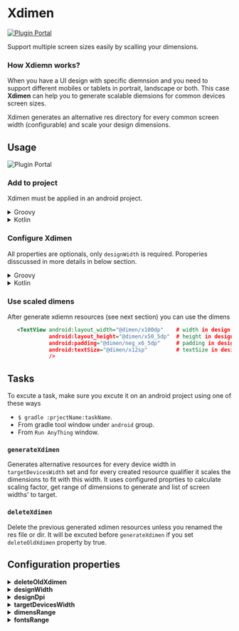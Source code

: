 # Xdimen 
[![Plugin Portal](https://img.shields.io/gradle-plugin-portal/v/io.github.islamkhsh.xdimen?color=gradle&logo=gradle)](https://plugins.gradle.org/plugin/io.github.islamkhsh.xdimen)

Support multiple screen sizes easily by scalling your dimensions.
### 

### How Xdiemn works?
When you have a UI design with specific diemnsion and you need to support different mobiles or tablets in portrait, landscape or both. This case **Xdimen** can help you to generate scalable diemsions for common devices screen sizes.
 

Xdimen generates an alternative res directory for every common screen width (configurable) and scale your design dimensions.

## Usage
![Plugin Portal](https://img.shields.io/gradle-plugin-portal/v/io.github.islamkhsh.xdimen?color=gradle&logo=gradle&label=Latest%20version)

 
### Add to project
 Xdimen must be applied in an android project.

<details>
<summary>Groovy</summary> 
  
````groovy
  plugins {
    id 'io.github.islamkhsh.xdimen' version "$latest_version"   
    // agp plugin
  } 
````
</details>

<details>
<summary>Kotlin</summary> 
  
````kotlin
  plugins {                         
    id("io.github.islamkhsh.xdimen") version "$latest_version"  
    // agp plugin
  }
````
</details>

### Configure Xdimen
All properties are optionals, only `designWidth` is required. 
Poroperies disscussed in more details in below section.

<details>
<summary>Groovy</summary> 
  
````groovy
  xdimen {
    deleteOldXdimen = true
    designWidth = 411 // required
    designDpi = mdpi()
    targetDevicesWidth = [360, 375, 411]
    dimensRange {
        minDimen = -10
        maxDimen = 600
        step = 0.5d
    }
    fontsRange {
        minDimen = 10
        maxDimen = 60
        step = 1.0d
    }
}
````
</details>

<details>
<summary>Kotlin</summary> 
  
````kotlin
  xdimen {
    deleteOldXdimen.set(true)
    designWidth.set(411) // required
    designDpi.set(mdpi())
    targetDevicesWidth.set(phonePortrait)
    dimensRange {
        minDimen.set(-10)
        maxDimen.set(500)
        step.set(0.5)
    }
    fontsRange {
        minDimen.set(10)
        maxDimen.set(60)
        step.set(1.0)
    }
}
````
</details> 

### Use scaled dimens
After generate xdiemn resources (see next section) you can use the dimens 
```xml
   <TextView android:layout_width="@dimen/x100dp"    # width in design is 100dp
             android:layout_height="@dimen/x50_5dp"  # height in design is 50.5dp
             android:padding="@dimen/neg_x6_5dp"     # padding in design is -6.5dp
             android:textSize="@dimen/x12sp"         # textSize in design is 12sp
             />
```

## Tasks
To excute a task, make sure you excute it on an android project using one of these ways
- `$ gradle :prjectName:taskName`.
- From gradle tool window under `android` group.
- From `Run AnyThing` window.

### `generateXdimen`
Generates alternative resources for every device width in `targetDevicesWidth` set and for every created resource qualifier it scales the dimensions to fit with this width. It uses configured proprties to calculate scaling factor, get range of dimensions to generate and list of screen widths' to target.

### `deleteXdimen` 
Delete the previous generated xdimen resources unless you renamed the res file or dir. It will be excuted before `generateXdimen` if you set `deleteOldXdimen` property by true.

## Configuration properties

<details>
<summary><b>deleteOldXdimen</b></summary>  
  
By setting it when you excute `generateXdimen` task `deleteXdimen` will be excuted first to delete all previous generated xdimen resources and thier dirs if directory contains only `xdiemn.xml` file. 

> If you renamed the `xdimen.xml` file or its directory for any reason, this file won't be deleted. 
  
> Default value: **true**.
</details>

<details>
<summary><b>designWidth</b></summary>  
  
The value of screen width of your design in `dp` unit. It will be used with `designDpi` to calculate the relativeDesignWidth (width realtive to main denisity `mdpi`) an then calculate a scaling factor for every screen sidth in `targetDevicesWidth`.
  
> If your design is in `px` set its width in this proprty and set `designDpi` to be `mdpi` as in mdpi 1px = 1dp.
  
> No default value because it's reuired and must be configured.
</details>

<details>
<summary><b>designDpi</b></summary>  
  
The design screen density (dot per inch) [see more](https://developer.android.com/training/multiscreen/screendensities). This will be used to with `designWidth` to calculate the relativeDesignWidth.
  
> Default value is: **mdpi**
  
> Predefined densities: for every density in [common densities](https://developer.android.com/training/multiscreen/screendensities#TaskProvideAltBmp) there's a mthod with its name ( `ldpi()`, `mdpi()`, `hdpi()`, ... etc), Also there's a method to set custom density `dpi(value)`.
</details>

<details>
<summary><b>targetDevicesWidth</b></summary>  
  
The width of screens of devices which you target. For every width in this list an alternative resource will be generated with scalled dimens.
  
  ex: if list is [350, 400] then 
  ```
  ...
 -> values
    - xdimen.xml
 -> values-w350dp
    - xdimen.xml
 -> values-w400dp
    - xdimen.xml
  ...
```
  And this means that all devices with 
  - screen width < 350 will use dimens in `values/xdimen.xml`.
  - 350dp <= screen width < 400 will use dimens in `values-w350dp/xdimen.xml`.
  - screen width >= 400 will use dimens in `values-w400dp/xdimen.xml`.
  
> You can use predefined set as it's , add or remove from it or provide your own set.
  
> Default value is: **[designWidth]** set of designWidth provided value.
  
> Predefined sets for common devices: 
  - `phonePortrait`: common phones in portrait orientation.
  - `phoneLandscape`: common phones in portrait orientation.
  - `tabletPortrait`: common tablets in portrait orientation.
  - `tabletLandscape`: common tablets in portrait orientation.
  ###
  - `phoneDevices`: common phones in portrait and landscape.
  - `tabletDevices`: common tablets in portrait and landscape.
  - `allDevices`: common phones and tablets in both portrait and landscape.
  ###
  - `devicesInPortrait`: common phones and tablets in portrait.
  - `devicesInLandscape`: common phones and tablets in landscape.
  
 These lists collected from many sources: [Wikipedia](https://en.wikipedia.org/wiki/Comparison_of_high-definition_smartphone_displays#720p_by_1280_(HD_ready)), 
  [ScreenSize](https://screensiz.es/), [Pixensity](https://pixensity.com/list/) and others.
</details>
  
  <details>
<summary><b>dimensRange</b></summary>  
  
The range of dimens you want to be generated and scaled.
- `minDimen`: the minimum dimen to be generated.
- `maxDimen`: the maximum dimen to be generated.
- `step`: the step between between two genarted dimen.
    
> Default value: **minDimen=-10**,  **maxDimen=600**,  **step=1.00**.
 
</details>
  
   <details>
<summary><b>fontsRange</b></summary>  
  
The same of `dimensRange` but for fonts dimens range.
    
> Default value: **minDimen=6**,  **maxDimen=48**,  **step=1.00**.
 
</details>
